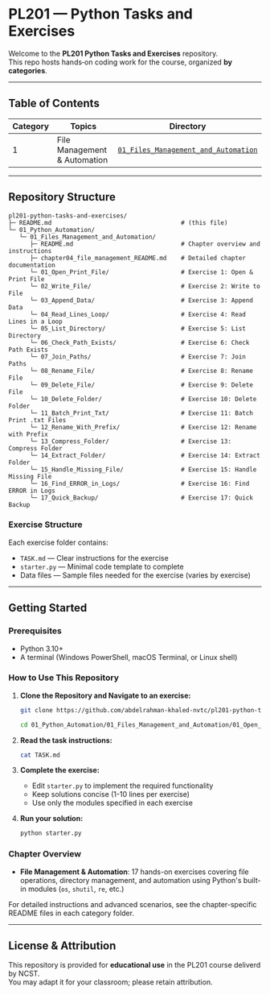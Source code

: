 # PL201 — Python Tasks and Exercises

Welcome to the **PL201 Python Tasks and Exercises** repository.  
This repo hosts hands‑on coding work for the course, organized **by categories**.


---

## Table of Contents

| Category | Topics | Directory |
|---|---|---|
| 1 | File Management & Automation | [`01_Files_Management_and_Automation`](./01_Python_Automation/01_Files_Management_and_Automation) |



---

## Repository Structure

```
pl201-python-tasks-and-exercises/
├─ README.md                                    # (this file)
└─ 01_Python_Automation/
   └─ 01_Files_Management_and_Automation/
      ├─ README.md                              # Chapter overview and instructions
      ├─ chapter04_file_management_README.md    # Detailed chapter documentation
      └─ 01_Open_Print_File/                    # Exercise 1: Open & Print File
      └─ 02_Write_File/                         # Exercise 2: Write to File
      └─ 03_Append_Data/                        # Exercise 3: Append Data
      └─ 04_Read_Lines_Loop/                    # Exercise 4: Read Lines in a Loop
      └─ 05_List_Directory/                     # Exercise 5: List Directory
      └─ 06_Check_Path_Exists/                  # Exercise 6: Check Path Exists
      └─ 07_Join_Paths/                         # Exercise 7: Join Paths
      └─ 08_Rename_File/                        # Exercise 8: Rename File
      └─ 09_Delete_File/                        # Exercise 9: Delete File
      └─ 10_Delete_Folder/                      # Exercise 10: Delete Folder
      └─ 11_Batch_Print_Txt/                    # Exercise 11: Batch Print .txt Files
      └─ 12_Rename_With_Prefix/                 # Exercise 12: Rename with Prefix
      └─ 13_Compress_Folder/                    # Exercise 13: Compress Folder
      └─ 14_Extract_Folder/                     # Exercise 14: Extract Folder
      └─ 15_Handle_Missing_File/                # Exercise 15: Handle Missing File
      └─ 16_Find_ERROR_in_Logs/                 # Exercise 16: Find ERROR in Logs
      └─ 17_Quick_Backup/                       # Exercise 17: Quick Backup
```

### Exercise Structure
Each exercise folder contains:
- `TASK.md` — Clear instructions for the exercise
- `starter.py` — Minimal code template to complete
- Data files — Sample files needed for the exercise (varies by exercise)

---

## Getting Started

### Prerequisites
- Python 3.10+ 
- A terminal (Windows PowerShell, macOS Terminal, or Linux shell)

### How to Use This Repository

1. **Clone the Repository and Navigate to an exercise:**
   ```bash
   git clone https://github.com/abdelrahman-khaled-nvtc/pl201-python-tasks-and-exercises.git
   ```

   ```bash
   cd 01_Python_Automation/01_Files_Management_and_Automation/01_Open_Print_File
   ```

2. **Read the task instructions:**
   ```bash
   cat TASK.md
   ```

3. **Complete the exercise:**
   - Edit `starter.py` to implement the required functionality
   - Keep solutions concise (1-10 lines per exercise)
   - Use only the modules specified in each exercise

4. **Run your solution:**
   ```bash
   python starter.py
   ```

### Chapter Overview
- **File Management & Automation**: 17 hands-on exercises covering file operations, directory management, and automation using Python's built-in modules (`os`, `shutil`, `re`, etc.)

For detailed instructions and advanced scenarios, see the chapter-specific README files in each category folder.

---

## License & Attribution

This repository is provided for **educational use** in the PL201 course deliverd by NCST.  
You may adapt it for your classroom; please retain attribution.